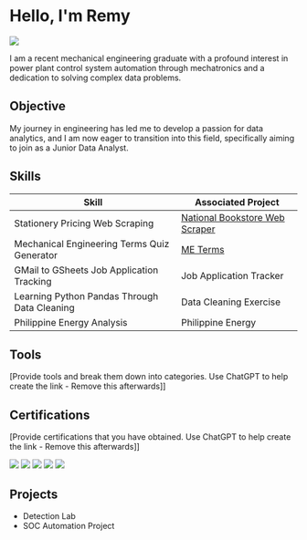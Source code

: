 # Hello, I'm Remy
<a href="https://www.linkedin.com/in/julianmramos/"><img src="https://img.shields.io/badge/-LinkedIn-0072b1?&style=for-the-badge&logo=linkedin&logoColor=white" /></a>

I am a recent mechanical engineering graduate with a profound interest in power plant control system automation through mechatronics and a dedication to solving complex data problems.

## Objective

My journey in engineering has led me to develop a passion for data analytics, and I am now eager to transition into this field, specifically aiming to join as a Junior Data Analyst.

## Skills

| Skill                                         | Associated Project         |
|-----------------------------------------------|----------------------------|
| Stationery Pricing Web Scraping                | <a href="https://google.com">National Bookstore Web Scraper</a>|
| Mechanical Engineering Terms Quiz Generator    | <a href="https://google.com">ME Terms </a>|
| GMail to GSheets Job Application Tracking      | Job Application Tracker|
| Learning Python Pandas Through Data Cleaning    | Data Cleaning Exercise|
| Philippine Energy Analysis                      | Philippine Energy|

## Tools
[Provide tools and break them down into categories. Use ChatGPT to help create the link - Remove this afterwards]]

## Certifications
[Provide certifications that you have obtained. Use ChatGPT to help create the link - Remove this afterwards]]
<div>
<img src="https://img.shields.io/badge/-Security%2B-FF0000?&style=for-the-badge&logo=CompTIA&logoColor=white" />
<img src="https://img.shields.io/badge/-Network%2B-007ACC?&style=for-the-badge&logo=CompTIA&logoColor=white" />
<img src="https://img.shields.io/badge/-A%2B-4D4D4D?&style=for-the-badge&logo=CompTIA&logoColor=white" />
<img src="https://img.shields.io/badge/-CDSA-006400?&style=for-the-badge&logoColor=white" />
<img src="https://img.shields.io/badge/-CCD-000080?&style=for-the-badge&logoColor=white" />
</div>

## Projects
- Detection Lab
- SOC Automation Project
